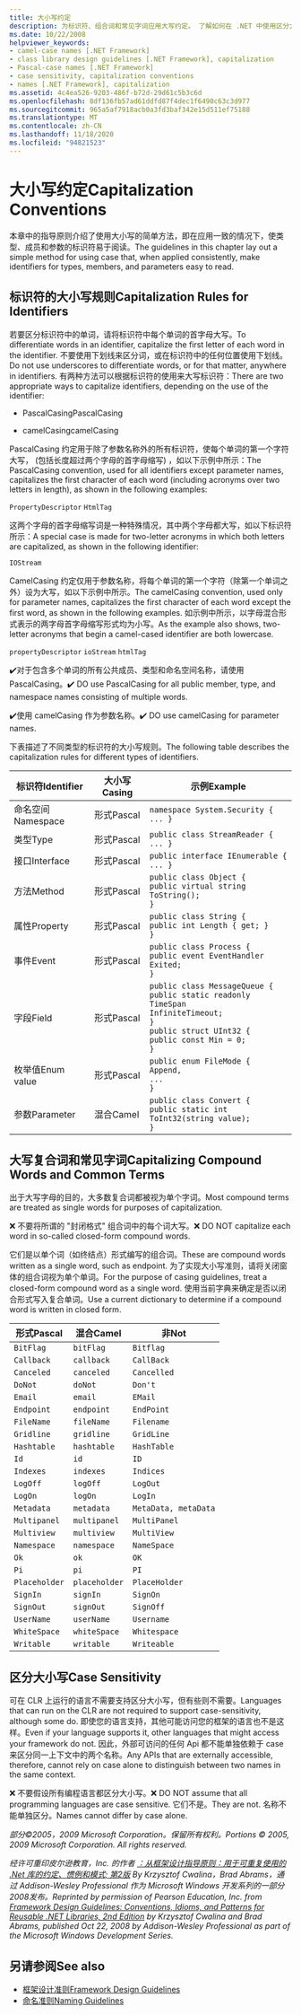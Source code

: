```yaml
---
title: 大小写约定
description: 为标识符、组合词和常见字词应用大写约定。 了解如何在 .NET 中使用区分大小写。
ms.date: 10/22/2008
helpviewer_keywords:
- camel-case names [.NET Framework]
- class library design guidelines [.NET Framework], capitalization
- Pascal-case names [.NET Framework]
- case sensitivity, capitalization conventions
- names [.NET Framework], capitalization
ms.assetid: 4c4ea526-9203-486f-b72d-29d61c5b3c6d
ms.openlocfilehash: 8df136fb57ad61ddfd87f4dec1f6490c63c3d977
ms.sourcegitcommit: 965a5af7918acb0a3fd3baf342e15d511ef75188
ms.translationtype: MT
ms.contentlocale: zh-CN
ms.lasthandoff: 11/18/2020
ms.locfileid: "94821523"
---
```

# <a name="capitalization-conventions"></a><span data-ttu-id="3003c-104">大小写约定</span><span class="sxs-lookup"><span data-stu-id="3003c-104">Capitalization Conventions</span></span>
<span data-ttu-id="3003c-105">本章中的指导原则介绍了使用大小写的简单方法，即在应用一致的情况下，使类型、成员和参数的标识符易于阅读。</span><span class="sxs-lookup"><span data-stu-id="3003c-105">The guidelines in this chapter lay out a simple method for using case that, when applied consistently, make identifiers for types, members, and parameters easy to read.</span></span>

## <a name="capitalization-rules-for-identifiers"></a><span data-ttu-id="3003c-106">标识符的大小写规则</span><span class="sxs-lookup"><span data-stu-id="3003c-106">Capitalization Rules for Identifiers</span></span>
 <span data-ttu-id="3003c-107">若要区分标识符中的单词，请将标识符中每个单词的首字母大写。</span><span class="sxs-lookup"><span data-stu-id="3003c-107">To differentiate words in an identifier, capitalize the first letter of each word in the identifier.</span></span> <span data-ttu-id="3003c-108">不要使用下划线来区分词，或在标识符中的任何位置使用下划线。</span><span class="sxs-lookup"><span data-stu-id="3003c-108">Do not use underscores to differentiate words, or for that matter, anywhere in identifiers.</span></span> <span data-ttu-id="3003c-109">有两种方法可以根据标识符的使用来大写标识符：</span><span class="sxs-lookup"><span data-stu-id="3003c-109">There are two appropriate ways to capitalize identifiers, depending on the use of the identifier:</span></span>

- <span data-ttu-id="3003c-110">PascalCasing</span><span class="sxs-lookup"><span data-stu-id="3003c-110">PascalCasing</span></span>

- <span data-ttu-id="3003c-111">camelCasing</span><span class="sxs-lookup"><span data-stu-id="3003c-111">camelCasing</span></span>

 <span data-ttu-id="3003c-112">PascalCasing 约定用于除了参数名称外的所有标识符，使每个单词的第一个字符大写， (包括长度超过两个字母的首字母缩写) ，如以下示例中所示：</span><span class="sxs-lookup"><span data-stu-id="3003c-112">The PascalCasing convention, used for all identifiers except parameter names, capitalizes the first character of each word (including acronyms over two letters in length), as shown in the following examples:</span></span>

 `PropertyDescriptor`
 `HtmlTag`

 <span data-ttu-id="3003c-113">这两个字母的首字母缩写词是一种特殊情况，其中两个字母都大写，如以下标识符所示：</span><span class="sxs-lookup"><span data-stu-id="3003c-113">A special case is made for two-letter acronyms in which both letters are capitalized, as shown in the following identifier:</span></span>

 `IOStream`

 <span data-ttu-id="3003c-114">CamelCasing 约定仅用于参数名称，将每个单词的第一个字符（除第一个单词之外）设为大写，如以下示例中所示。</span><span class="sxs-lookup"><span data-stu-id="3003c-114">The camelCasing convention, used only for parameter names, capitalizes the first character of each word except the first word, as shown in the following examples.</span></span> <span data-ttu-id="3003c-115">如示例中所示，以字母混合形式表示的两字母首字母缩写形式均为小写。</span><span class="sxs-lookup"><span data-stu-id="3003c-115">As the example also shows, two-letter acronyms that begin a camel-cased identifier are both lowercase.</span></span>

 `propertyDescriptor`
 `ioStream`
 `htmlTag`

 <span data-ttu-id="3003c-116">✔️对于包含多个单词的所有公共成员、类型和命名空间名称，请使用 PascalCasing。</span><span class="sxs-lookup"><span data-stu-id="3003c-116">✔️ DO use PascalCasing for all public member, type, and namespace names consisting of multiple words.</span></span>

 <span data-ttu-id="3003c-117">✔️使用 camelCasing 作为参数名称。</span><span class="sxs-lookup"><span data-stu-id="3003c-117">✔️ DO use camelCasing for parameter names.</span></span>

 <span data-ttu-id="3003c-118">下表描述了不同类型的标识符的大小写规则。</span><span class="sxs-lookup"><span data-stu-id="3003c-118">The following table describes the capitalization rules for different types of identifiers.</span></span>

|<span data-ttu-id="3003c-119">标识符</span><span class="sxs-lookup"><span data-stu-id="3003c-119">Identifier</span></span>|<span data-ttu-id="3003c-120">大小写</span><span class="sxs-lookup"><span data-stu-id="3003c-120">Casing</span></span>|<span data-ttu-id="3003c-121">示例</span><span class="sxs-lookup"><span data-stu-id="3003c-121">Example</span></span>|
|----------------|------------|-------------|
|<span data-ttu-id="3003c-122">命名空间</span><span class="sxs-lookup"><span data-stu-id="3003c-122">Namespace</span></span>|<span data-ttu-id="3003c-123">形式</span><span class="sxs-lookup"><span data-stu-id="3003c-123">Pascal</span></span>|`namespace System.Security { ... }`|
|<span data-ttu-id="3003c-124">类型</span><span class="sxs-lookup"><span data-stu-id="3003c-124">Type</span></span>|<span data-ttu-id="3003c-125">形式</span><span class="sxs-lookup"><span data-stu-id="3003c-125">Pascal</span></span>|`public class StreamReader { ... }`|
|<span data-ttu-id="3003c-126">接口</span><span class="sxs-lookup"><span data-stu-id="3003c-126">Interface</span></span>|<span data-ttu-id="3003c-127">形式</span><span class="sxs-lookup"><span data-stu-id="3003c-127">Pascal</span></span>|`public interface IEnumerable { ... }`|
|<span data-ttu-id="3003c-128">方法</span><span class="sxs-lookup"><span data-stu-id="3003c-128">Method</span></span>|<span data-ttu-id="3003c-129">形式</span><span class="sxs-lookup"><span data-stu-id="3003c-129">Pascal</span></span>|`public class Object {` <br />  `public virtual string ToString();` <br /> `}`|
|<span data-ttu-id="3003c-130">属性</span><span class="sxs-lookup"><span data-stu-id="3003c-130">Property</span></span>|<span data-ttu-id="3003c-131">形式</span><span class="sxs-lookup"><span data-stu-id="3003c-131">Pascal</span></span>|`public class String {` <br />  `public int Length { get; }` <br /> `}`|
|<span data-ttu-id="3003c-132">事件</span><span class="sxs-lookup"><span data-stu-id="3003c-132">Event</span></span>|<span data-ttu-id="3003c-133">形式</span><span class="sxs-lookup"><span data-stu-id="3003c-133">Pascal</span></span>|`public class Process {` <br />  `public event EventHandler Exited;` <br /> `}`|
|<span data-ttu-id="3003c-134">字段</span><span class="sxs-lookup"><span data-stu-id="3003c-134">Field</span></span>|<span data-ttu-id="3003c-135">形式</span><span class="sxs-lookup"><span data-stu-id="3003c-135">Pascal</span></span>|`public class MessageQueue {` <br />  `public static readonly TimeSpan` <br /> `InfiniteTimeout;` <br /> `}` <br /> `public struct UInt32 {` <br />  `public const Min = 0;` <br /> `}`|
|<span data-ttu-id="3003c-136">枚举值</span><span class="sxs-lookup"><span data-stu-id="3003c-136">Enum value</span></span>|<span data-ttu-id="3003c-137">形式</span><span class="sxs-lookup"><span data-stu-id="3003c-137">Pascal</span></span>|`public enum FileMode {` <br />  `Append,` <br />  `...` <br /> `}`|
|<span data-ttu-id="3003c-138">参数</span><span class="sxs-lookup"><span data-stu-id="3003c-138">Parameter</span></span>|<span data-ttu-id="3003c-139">混合</span><span class="sxs-lookup"><span data-stu-id="3003c-139">Camel</span></span>|`public class Convert {` <br />  `public static int ToInt32(string value);` <br /> `}`|

## <a name="capitalizing-compound-words-and-common-terms"></a><span data-ttu-id="3003c-140">大写复合词和常见字词</span><span class="sxs-lookup"><span data-stu-id="3003c-140">Capitalizing Compound Words and Common Terms</span></span>
 <span data-ttu-id="3003c-141">出于大写字母的目的，大多数复合词都被视为单个字词。</span><span class="sxs-lookup"><span data-stu-id="3003c-141">Most compound terms are treated as single words for purposes of capitalization.</span></span>

 <span data-ttu-id="3003c-142">❌ 不要将所谓的 "封闭格式" 组合词中的每个词大写。</span><span class="sxs-lookup"><span data-stu-id="3003c-142">❌ DO NOT capitalize each word in so-called closed-form compound words.</span></span>

 <span data-ttu-id="3003c-143">它们是以单个词（如终结点）形式编写的组合词。</span><span class="sxs-lookup"><span data-stu-id="3003c-143">These are compound words written as a single word, such as endpoint.</span></span> <span data-ttu-id="3003c-144">为了实现大小写准则，请将关闭窗体的组合词视为单个单词。</span><span class="sxs-lookup"><span data-stu-id="3003c-144">For the purpose of casing guidelines, treat a closed-form compound word as a single word.</span></span> <span data-ttu-id="3003c-145">使用当前字典来确定是否以闭合形式写入复合单词。</span><span class="sxs-lookup"><span data-stu-id="3003c-145">Use a current dictionary to determine if a compound word is written in closed form.</span></span>

|<span data-ttu-id="3003c-146">形式</span><span class="sxs-lookup"><span data-stu-id="3003c-146">Pascal</span></span>|<span data-ttu-id="3003c-147">混合</span><span class="sxs-lookup"><span data-stu-id="3003c-147">Camel</span></span>|<span data-ttu-id="3003c-148">非</span><span class="sxs-lookup"><span data-stu-id="3003c-148">Not</span></span>|
|------------|-----------|---------|
|`BitFlag`|`bitFlag`|`Bitflag`|
|`Callback`|`callback`|`CallBack`|
|`Canceled`|`canceled`|`Cancelled`|
|`DoNot`|`doNot`|`Don't`|
|`Email`|`email`|`EMail`|
|`Endpoint`|`endpoint`|`EndPoint`|
|`FileName`|`fileName`|`Filename`|
|`Gridline`|`gridline`|`GridLine`|
|`Hashtable`|`hashtable`|`HashTable`|
|`Id`|`id`|`ID`|
|`Indexes`|`indexes`|`Indices`|
|`LogOff`|`logOff`|`LogOut`|
|`LogOn`|`logOn`|`LogIn`|
|`Metadata`|`metadata`|`MetaData, metaData`|
|`Multipanel`|`multipanel`|`MultiPanel`|
|`Multiview`|`multiview`|`MultiView`|
|`Namespace`|`namespace`|`NameSpace`|
|`Ok`|`ok`|`OK`|
|`Pi`|`pi`|`PI`|
|`Placeholder`|`placeholder`|`PlaceHolder`|
|`SignIn`|`signIn`|`SignOn`|
|`SignOut`|`signOut`|`SignOff`|
|`UserName`|`userName`|`Username`|
|`WhiteSpace`|`whiteSpace`|`Whitespace`|
|`Writable`|`writable`|`Writeable`|

## <a name="case-sensitivity"></a><span data-ttu-id="3003c-149">区分大小写</span><span class="sxs-lookup"><span data-stu-id="3003c-149">Case Sensitivity</span></span>
 <span data-ttu-id="3003c-150">可在 CLR 上运行的语言不需要支持区分大小写，但有些则不需要。</span><span class="sxs-lookup"><span data-stu-id="3003c-150">Languages that can run on the CLR are not required to support case-sensitivity, although some do.</span></span> <span data-ttu-id="3003c-151">即使您的语言支持，其他可能访问您的框架的语言也不是这样。</span><span class="sxs-lookup"><span data-stu-id="3003c-151">Even if your language supports it, other languages that might access your framework do not.</span></span> <span data-ttu-id="3003c-152">因此，外部可访问的任何 Api 都不能单独依赖于 case 来区分同一上下文中的两个名称。</span><span class="sxs-lookup"><span data-stu-id="3003c-152">Any APIs that are externally accessible, therefore, cannot rely on case alone to distinguish between two names in the same context.</span></span>

 <span data-ttu-id="3003c-153">❌ 不要假设所有编程语言都区分大小写。</span><span class="sxs-lookup"><span data-stu-id="3003c-153">❌ DO NOT assume that all programming languages are case sensitive.</span></span> <span data-ttu-id="3003c-154">它们不是。</span><span class="sxs-lookup"><span data-stu-id="3003c-154">They are not.</span></span> <span data-ttu-id="3003c-155">名称不能单独区分。</span><span class="sxs-lookup"><span data-stu-id="3003c-155">Names cannot differ by case alone.</span></span>

 <span data-ttu-id="3003c-156">*部分©2005，2009 Microsoft Corporation。保留所有权利。*</span><span class="sxs-lookup"><span data-stu-id="3003c-156">*Portions © 2005, 2009 Microsoft Corporation. All rights reserved.*</span></span>

 <span data-ttu-id="3003c-157">*经许可重印皮尔逊教育，Inc. 的作者 [：从框架设计指导原则：用于可重复使用的 .Net 库的约定、惯例和模式; 第2版](https://www.informit.com/store/framework-design-guidelines-conventions-idioms-and-9780321545619) By Krzysztof Cwalina，Brad Abrams，通过 Addison-Wesley Professional 作为 Microsoft Windows 开发系列的一部分2008发布。*</span><span class="sxs-lookup"><span data-stu-id="3003c-157">*Reprinted by permission of Pearson Education, Inc. from [Framework Design Guidelines: Conventions, Idioms, and Patterns for Reusable .NET Libraries, 2nd Edition](https://www.informit.com/store/framework-design-guidelines-conventions-idioms-and-9780321545619) by Krzysztof Cwalina and Brad Abrams, published Oct 22, 2008 by Addison-Wesley Professional as part of the Microsoft Windows Development Series.*</span></span>

## <a name="see-also"></a><span data-ttu-id="3003c-158">另请参阅</span><span class="sxs-lookup"><span data-stu-id="3003c-158">See also</span></span>

- [<span data-ttu-id="3003c-159">框架设计准则</span><span class="sxs-lookup"><span data-stu-id="3003c-159">Framework Design Guidelines</span></span>](index.md)
- [<span data-ttu-id="3003c-160">命名准则</span><span class="sxs-lookup"><span data-stu-id="3003c-160">Naming Guidelines</span></span>](naming-guidelines.md)
